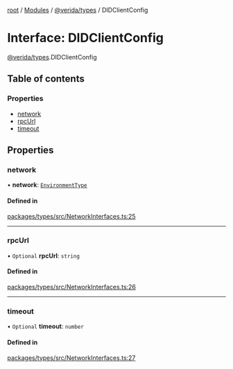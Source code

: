 [root](../README.md) / [Modules](../modules.md) / [@verida/types](../modules/verida_types.md) / DIDClientConfig

# Interface: DIDClientConfig

[@verida/types](../modules/verida_types.md).DIDClientConfig

## Table of contents

### Properties

- [network](verida_types.DIDClientConfig.md#network)
- [rpcUrl](verida_types.DIDClientConfig.md#rpcurl)
- [timeout](verida_types.DIDClientConfig.md#timeout)

## Properties

### network

• **network**: [`EnvironmentType`](../enums/verida_types.EnvironmentType.md)

#### Defined in

[packages/types/src/NetworkInterfaces.ts:25](https://github.com/verida/verida-js/blob/5040472/packages/types/src/NetworkInterfaces.ts#L25)

___

### rpcUrl

• `Optional` **rpcUrl**: `string`

#### Defined in

[packages/types/src/NetworkInterfaces.ts:26](https://github.com/verida/verida-js/blob/5040472/packages/types/src/NetworkInterfaces.ts#L26)

___

### timeout

• `Optional` **timeout**: `number`

#### Defined in

[packages/types/src/NetworkInterfaces.ts:27](https://github.com/verida/verida-js/blob/5040472/packages/types/src/NetworkInterfaces.ts#L27)
